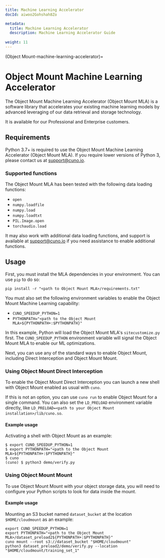 ```yaml
---
title: Machine Learning Accelerator
docId: aiwoo2Gohshah8Zo

metadata:
  title: Machine Learning Accelerator
  description: Machine Learning Accelerator Guide
    
weight: 11
---
```


(Object Mount-machine-learning-accelerator)=

# Object Mount Machine Learning Accelerator

The Object Mount Machine Learning Accelerator (Object Mount MLA) is a software library that accelerates your existing machine learning models by advanced leveraging of our data retrieval and storage technology.

It is available for our Professional and Enterprise customers.

## Requirements

Python 3.7+ is required to use the Object Mount Machine Learning Accelerator (Object Mount MLA). If you require lower versions of Python 3, please contact us at [support@cuno.io](mailto:support@cuno.io).

### Supported functions

The Object Mount MLA has been tested with the following data loading functions:

- `open`
- `numpy.loadfile`
- `numpy.load`
- `numpy.loadtxt`
- `PIL.Image.open`
- `torchaudio.load`

It may also work with additional data loading functions, and support is available at [support@cuno.io](mailto:support@cuno.io) if you need assistance to enable additional functions.

## Usage

First, you must install the MLA dependencies in your environment. You can use `pip` to do so:

```console
pip install -r "<path to Object Mount MLA>/requirements.txt"
```

You must also set the following environment variables to enable the Object Mount Machine Learning capability:

- `CUNO_SPEEDUP_PYTHON=1`
- `PYTHONPATH="<path to the Object Mount MLA>${PYTHONPATH+:$PYTHONPATH}"`

In this example, Python will load the Object Mount MLA's `sitecustomize.py` first. The `CUNO_SPEEDUP_PYTHON` environment variable will signal the Object Mount MLA to enable our ML optimizations.

Next, you can use any of the standard ways to enable Object Mount, including Direct Interception and Object Mount Mount.

### Using Object Mount Direct Interception

To enable the Object Mount Direct Interception you can launch a new shell with Object Mount enabled as usual with `cuno`.

If this is not an option, you can use `cuno run` to enable Object Mount for a single command. You can also set the `LD_PRELOAD` environment variable directly, like `LD_PRELOAD=<path to your Object Mount installation>/lib/cuno.so`.

#### Example usage

Activating a shell with Object Mount as an example:

```console
$ export CUNO_SPEEDUP_PYTHON=1
$ export PYTHONPATH="<path to the Object Mount MLA>${PYTHONPATH+:$PYTHONPATH}"
$ cuno
(cuno) $ python3 demo/verify.py
```

### Using Object Mount Mount

To use Object Mount Mount with your object storage data, you will need to configure your Python scripts to look for data inside the mount.

#### Example usage

Mounting an S3 bucket named `dataset_bucket` at the location `$HOME/cloudmount` as an example:

```console
export CUNO_SPEEDUP_PYTHON=1
export PYTHONPATH="<path to the Object Mount MLA>/dataset_preload2${PYTHONPATH+:$PYTHONPATH}"
cuno mount --root s3://dataset_bucket "$HOME/cloudmount"
python3 dataset_preload2/demo/verify.py --location "$HOME/cloudmount/training_set_1"
```
